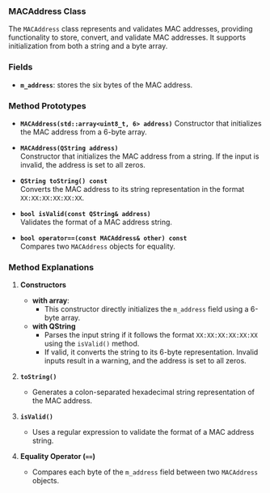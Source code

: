 

### MACAddress Class
The `MACAddress` class represents and validates MAC addresses, providing functionality to store, convert, and validate MAC addresses. It supports initialization from both a string and a byte array.

### Fields
- **`m_address`**: stores the six bytes of the MAC address.


### Method Prototypes
- **`MACAddress(std::array<uint8_t, 6> address)`**
  Constructor that initializes the MAC address from a 6-byte array.

- **`MACAddress(QString address)`**  
  Constructor that initializes the MAC address from a string. If the input is invalid, the address is set to all zeros.

- **`QString toString() const`**  
  Converts the MAC address to its string representation in the format `XX:XX:XX:XX:XX:XX`.

- **`bool isValid(const QString& address)`**  
  Validates the format of a MAC address string.

- **`bool operator==(const MACAddress& other) const`**  
  Compares two `MACAddress` objects for equality.


### Method Explanations
1. **Constructors**
    - **with array**:
        - This constructor directly initializes the `m_address` field using a 6-byte array.
    -  **with QString**  
        - Parses the input string if it follows the format `XX:XX:XX:XX:XX:XX` using the `isValid()` method.
        - If valid, it converts the string to its 6-byte representation. Invalid inputs result in a warning, and the address is set to all zeros.

3. **`toString()`**  
   - Generates a colon-separated hexadecimal string representation of the MAC address.

4. **`isValid()`**  
   - Uses a regular expression to validate the format of a MAC address string.

5. **Equality Operator (`==`)**  
   - Compares each byte of the `m_address` field between two `MACAddress` objects.
